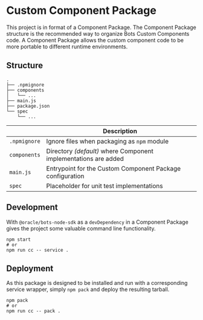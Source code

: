 # Custom Component Package

This project is in format of a Component Package. The Component Package structure
is the recommended way to organize Bots Custom Components code. A Component
Package allows the custom component code to be more portable to different
runtime environments.

## Structure

```text
.
├── .npmignore
├── components
│   └── ...
├── main.js
├── package.json
└── spec
    └── ...
```

|| Description |
|--|--|
| `.npmignore` | Ignore files when packaging as `npm` module |
| `components` | Directory _(default)_ where Component implementations are added |
| `main.js` | Entrypoint for the Custom Component Package configuration |
| `spec` | Placeholder for unit test implementations |

## Development

With `@oracle/bots-node-sdk` as a `devDependency` in a Component Package
gives the project some valuable command line functionality.

```text
npm start
# or
npm run cc -- service .
```

## Deployment

As this package is designed to be installed and run with a corresponding service
wrapper, simply `npm pack` and deploy the resulting tarball.

```text
npm pack
# or
npm run cc -- pack .
```